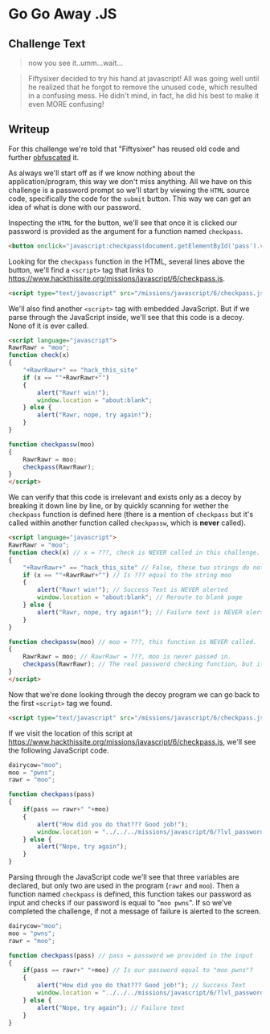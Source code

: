 # Go Go Away .JS

## Challenge Text

> now you see it..umm...wait...

> Fiftysixer decided to try his hand at javascript!
All was going well until he realized that he forgot to remove the unused code, which resulted in a confusing mess.
He didn't mind, in fact, he did his best to make it even MORE confusing!

## Writeup

For this challenge we're told that "Fiftysixer" has reused old code and further [obfuscated](https://www.freecodecamp.org/news/make-your-code-secure-with-obfuscation/ "freeCodeCamp Article On Code Obfuscation") it.

As always we'll start off as if we know nothing about the application/program, this way we don't miss anything. All we have on this challenge is a password prompt so we'll start by viewing the ```HTML``` source code, specifically the code for the ```submit``` button. This way we can get an idea of what is done with our password.

Inspecting the ```HTML``` for the button, we'll see that once it is clicked our password is provided as the argument for a function named ```checkpass```.

```html
<button onclick="javascript:checkpass(document.getElementById('pass').value)">Check Password</button>
```

Looking for the ```checkpass``` function in the HTML, several lines above the button, we'll find a ```<script>``` tag that links to https://www.hackthissite.org/missions/javascript/6/checkpass.js.

```html
<script type="text/javascript" src="/missions/javascript/6/checkpass.js"></script>
```

We'll also find another ```<script>``` tag with embedded JavaScript. But if we parse through the JavaScript inside, we'll see that this code is a decoy. None of it is ever called.

```html
<script language="javascript">
RawrRawr = "moo";
function check(x)
{
    "+RawrRawr+" == "hack_this_site"
    if (x == ""+RawrRawr+"")
    {
        alert("Rawr! win!");
        window.location = "about:blank";
    } else {
        alert("Rawr, nope, try again!");
    }
}

function checkpassw(moo)
{
    RawrRawr = moo;
    checkpass(RawrRawr);
}
</script>
```

We can verify that this code is irrelevant and exists only as a decoy by breaking it down line by line, or by quickly scanning for wether the ```checkpass``` function is defined here (there is a  mention of ```checkpass``` but it's called within another function called ```checkpassw```, which is **never** called).

```html
<script language="javascript">
RawrRawr = "moo";
function check(x) // x = ???, check is NEVER called in this challenge.
{
    "+RawrRawr+" == "hack_this_site" // False, these two strings do not equal eac other.
    if (x == ""+RawrRawr+"") // Is ??? equal to the string moo
    {
        alert("Rawr! win!"); // Success Text is NEVER alerted
        window.location = "about:blank"; // Reroute to blank page
    } else {
        alert("Rawr, nope, try again!"); // Failure text is NEVER alerted
    }
}

function checkpassw(moo) // moo = ???, this function is NEVER called.
{
    RawrRawr = moo; // RawrRawr = ???, moo is never passed in.
    checkpass(RawrRawr); // The real password checking function, but it's never called.
}
</script>
```

Now that we're done looking through the decoy program we can go back to the first ```<script>``` tag we found.

```html
<script type="text/javascript" src="/missions/javascript/6/checkpass.js"></script>
```

If we visit the location of this script at https://www.hackthissite.org/missions/javascript/6/checkpass.js, we'll see the following JavaScript code.

```js
dairycow="moo";
moo = "pwns";
rawr = "moo";

function checkpass(pass)
{
    if(pass == rawr+" "+moo)
    {
        alert("How did you do that??? Good job!");
        window.location = "../../../missions/javascript/6/?lvl_password="+pass;
    } else {
        alert("Nope, try again");
    }
}
```

Parsing through the JavaScript code we'll see that three variables are declared, but only two are used in the program (```rawr``` and ```moo```). Then a function named ```checkpass``` is defined, this function takes our password as input and checks if our password is equal to "```moo pwns```". If so we've completed the challenge, if not a message of failure is alerted to the screen.

```js
dairycow="moo";
moo = "pwns";
rawr = "moo";

function checkpass(pass) // pass = password we provided in the input
{
    if(pass == rawr+" "+moo) // Is our password equal to "moo pwns"?
    {
        alert("How did you do that??? Good job!"); // Success Text
        window.location = "../../../missions/javascript/6/?lvl_password="+pass; // Reroute to success page
    } else {
        alert("Nope, try again"); // Failure text
    }
}
```
